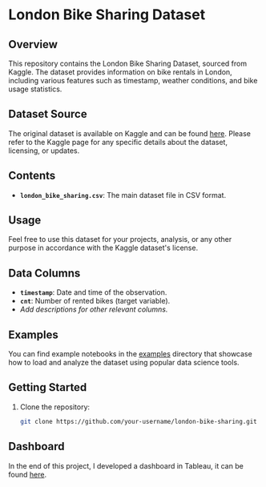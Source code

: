 # London Bike Sharing Dataset

## Overview

This repository contains the London Bike Sharing Dataset, sourced from Kaggle. The dataset provides information on bike rentals in London, including various features such as timestamp, weather conditions, and bike usage statistics.

## Dataset Source

The original dataset is available on Kaggle and can be found [here](https://www.kaggle.com/datasets/hmavrodiev/london-bike-sharing-dataset). Please refer to the Kaggle page for any specific details about the dataset, licensing, or updates.

## Contents

- **`london_bike_sharing.csv`**: The main dataset file in CSV format.

## Usage

Feel free to use this dataset for your projects, analysis, or any other purpose in accordance with the Kaggle dataset's license.

## Data Columns

- **`timestamp`**: Date and time of the observation.
- **`cnt`**: Number of rented bikes (target variable).
- *Add descriptions for other relevant columns.*

## Examples

You can find example notebooks in the [examples](examples/) directory that showcase how to load and analyze the dataset using popular data science tools.

## Getting Started

1. Clone the repository:

   ```bash
   git clone https://github.com/your-username/london-bike-sharing.git


## Dashboard

In the end of this project, I developed a dashboard in Tableau, it can be found [here](https://public.tableau.com/app/profile/pedro.bassani/viz/LondonBikeRides_17090424782560/LondonBikeRides?publish=yes).
